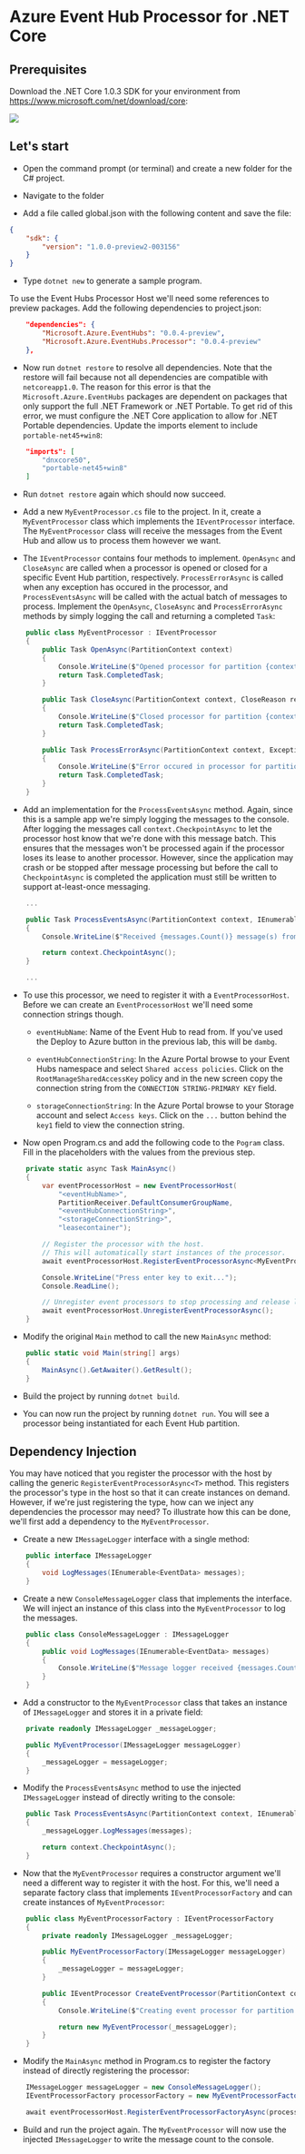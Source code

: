 
# Azure Event Hub Processor for .NET Core

## Prerequisites 

Download the .NET Core 1.0.3 SDK for your environment from https://www.microsoft.com/net/download/core:

![](https://github.com/DutchAzureMeetup/BigDataIngestion1/blob/master/labs/3%20Event%20Processor/img/downloaddotnetcore.png?raw=true)

## Let's start

- Open the command prompt (or terminal) and create a new folder for the C# project.

- Navigate to the folder

- Add a file called global.json with the following content and save the file:

```json
{
    "sdk": {
        "version": "1.0.0-preview2-003156"
    }
}

``` 

- Type ```dotnet new``` to generate a sample program.

To use the Event Hubs Processor Host we'll need some references to preview packages. Add the following dependencies to project.json:

```json
    "dependencies": {
        "Microsoft.Azure.EventHubs": "0.0.4-preview",
        "Microsoft.Azure.EventHubs.Processor": "0.0.4-preview"
    },
```

- Now run ```dotnet restore``` to resolve all dependencies. Note that the restore will fail because not all dependencies are compatible with ```netcoreapp1.0```.
The reason for this error is that the ```Microsoft.Azure.EventHubs``` packages are dependent on packages that only support the full .NET Framework or .NET Portable.
To get rid of this error, we must configure the .NET Core application to allow for .NET Portable dependencies.
Update the imports element to include ```portable-net45+win8```:

```json
    "imports": [
        "dnxcore50",
        "portable-net45+win8"
    ]
```

- Run ```dotnet restore``` again which should now succeed.

- Add a new ```MyEventProcessor.cs``` file to the project. In it, create a ```MyEventProcessor``` class which implements the ```IEventProcessor``` interface.
The ```MyEventProcessor``` class will receive the messages from the Event Hub and allow us to process them however we want.

- The ```IEventProcessor``` contains four methods to implement.
```OpenAsync``` and ```CloseAsync``` are called when a processor is opened or closed for a specific Event Hub partition, respectively.
```ProcessErrorAsync``` is called when any exception has occured in the processor, and ```ProcessEventsAsync``` will be called with the actual batch of messages to process.
Implement the ```OpenAsync```, ```CloseAsync``` and ```ProcessErrorAsync``` methods by simply logging the call and returning a completed ```Task```:

```C#
    public class MyEventProcessor : IEventProcessor
    {
        public Task OpenAsync(PartitionContext context)
        {
            Console.WriteLine($"Opened processor for partition {context.PartitionId}.");
            return Task.CompletedTask;
        }

        public Task CloseAsync(PartitionContext context, CloseReason reason)
        {
            Console.WriteLine($"Closed processor for partition {context.PartitionId}, reason: {reason}.");
            return Task.CompletedTask;
        }

        public Task ProcessErrorAsync(PartitionContext context, Exception error)
        {
            Console.WriteLine($"Error occured in processor for partition {context.PartitionId}: {error}.");
            return Task.CompletedTask;
        }
    }
```

- Add an implementation for the ```ProcessEventsAsync``` method.
Again, since this is a sample app we're simply logging the messages to the console.
After logging the messages call ```context.CheckpointAsync``` to let the processor host know that we're done with this message batch.
This ensures that the messages won't be processed again if the processor loses its lease to another processor.
However, since the application may crash or be stopped after message processing but before the call to ```CheckpointAsync``` is completed the application must still be written to support at-least-once messaging. 

```C#
    ...

    public Task ProcessEventsAsync(PartitionContext context, IEnumerable<EventData> messages)
    {
        Console.WriteLine($"Received {messages.Count()} message(s) from partition {context.PartitionId}.");

        return context.CheckpointAsync();
    }

    ...
```

- To use this processor, we need to register it with a ```EventProcessorHost```.
Before we can create an ```EventProcessorHost``` we'll need some connection strings though.

    - ```eventHubName```: Name of the Event Hub to read from. If you've used the Deploy to Azure button in the previous lab, this will be ```dambg```.
    
    - ```eventHubConnectionString```: In the Azure Portal browse to your Event Hubs namespace and select ```Shared access policies```.
    Click on the ```RootManageSharedAccessKey``` policy and in the new screen copy the connection string from the ```CONNECTION STRING-PRIMARY KEY``` field.

    - ```storageConnectionString```: In the Azure Portal browse to your Storage account and select ```Access keys```. Click on the ```...``` button behind the ```key1``` field to view the connection string.

- Now open Program.cs and add the following code to the ```Pogram``` class.
Fill in the placeholders with the values from the previous step.

```C#
    private static async Task MainAsync()
    {
        var eventProcessorHost = new EventProcessorHost(
            "<eventHubName>",
            PartitionReceiver.DefaultConsumerGroupName,
            "<eventHubConnectionString>",
            "<storageConnectionString>",
            "leasecontainer");

        // Register the processor with the host.
        // This will automatically start instances of the processor.
        await eventProcessorHost.RegisterEventProcessorAsync<MyEventProcessor>();

        Console.WriteLine("Press enter key to exit...");
        Console.ReadLine();

        // Unregister event processors to stop processing and release leases.
        await eventProcessorHost.UnregisterEventProcessorAsync();
    }
```

- Modify the original ```Main``` method to call the new ```MainAsync``` method:

```C#
    public static void Main(string[] args)
    {
        MainAsync().GetAwaiter().GetResult();
    }
```

- Build the project by running ```dotnet build```.

- You can now run the project by running ```dotnet run```. You will see a processor being instantiated for each Event Hub partition.

## Dependency Injection

You may have noticed that you register the processor with the host by calling the generic ```RegisterEventProcessorAsync<T>``` method.
This registers the processor's type in the host so that it can create instances on demand.
However, if we're just registering the type, how can we inject any dependencies the processor may need?
To illustrate how this can be done, we'll first add a dependency to the ```MyEventProcessor```.

- Create a new ```IMessageLogger``` interface with a single method:

```C#
    public interface IMessageLogger
    {
        void LogMessages(IEnumerable<EventData> messages);
    }
```

- Create a new ```ConsoleMessageLogger``` class that implements the interface.
We will inject an instance of this class into the ```MyEventProcessor``` to log the messages.

```C#
    public class ConsoleMessageLogger : IMessageLogger
    {
        public void LogMessages(IEnumerable<EventData> messages)
        {
            Console.WriteLine($"Message logger received {messages.Count()} message(s).");
        }
    }
```

- Add a constructor to the ```MyEventProcessor``` class that takes an instance of ```IMessageLogger``` and stores it in a private field:

```C#
    private readonly IMessageLogger _messageLogger;

    public MyEventProcessor(IMessageLogger messageLogger)
    {
        _messageLogger = messageLogger;
    }
```

- Modify the ```ProcessEventsAsync``` method to use the injected ```IMessageLogger``` instead of directly writing to the console:

```C#
    public Task ProcessEventsAsync(PartitionContext context, IEnumerable<EventData> messages)
    {
        _messageLogger.LogMessages(messages);

        return context.CheckpointAsync();
    }
```

- Now that the ```MyEventProcessor``` requires a constructor argument we'll need a different way to register it with the host.
For this, we'll need a separate factory class that implements ```IEventProcessorFactory``` and can create instances of ```MyEventProcessor```:

```C#
    public class MyEventProcessorFactory : IEventProcessorFactory
    {
        private readonly IMessageLogger _messageLogger;

        public MyEventProcessorFactory(IMessageLogger messageLogger)
        {
            _messageLogger = messageLogger;
        }

        public IEventProcessor CreateEventProcessor(PartitionContext context)
        {
            Console.WriteLine($"Creating event processor for partition {context.PartitionId}.");

            return new MyEventProcessor(_messageLogger);
        }
    }
```

- Modify the ```MainAsync``` method in Program.cs to register the factory instead of directly registering the processor:

```C#
    IMessageLogger messageLogger = new ConsoleMessageLogger();
    IEventProcessorFactory processorFactory = new MyEventProcessorFactory(messageLogger);

    await eventProcessorHost.RegisterEventProcessorFactoryAsync(processorFactory);
```

- Build and run the project again. The ```MyEventProcessor``` will now use the injected ```IMessageLogger``` to write the message count to the console.
